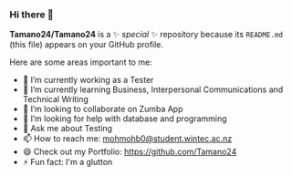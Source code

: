 ### Hi there 👋


**Tamano24/Tamano24** is a ✨ _special_ ✨ repository because its `README.md` (this file) appears on your GitHub profile.

Here are some areas important to me:

- 🔭 I’m currently working as a Tester
- 🌱 I’m currently learning Business, Interpersonal Communications and Technical Writing
- 👯 I’m looking to collaborate on Zumba App
- 🤔 I’m looking for help with database and programming
- 💬 Ask me about Testing
- 📫 How to reach me: mohmohb0@student.wintec.ac.nz
- 😄 Check out my Portfolio: https://github.com/Tamano24
- ⚡ Fun fact: I'm a glutton

